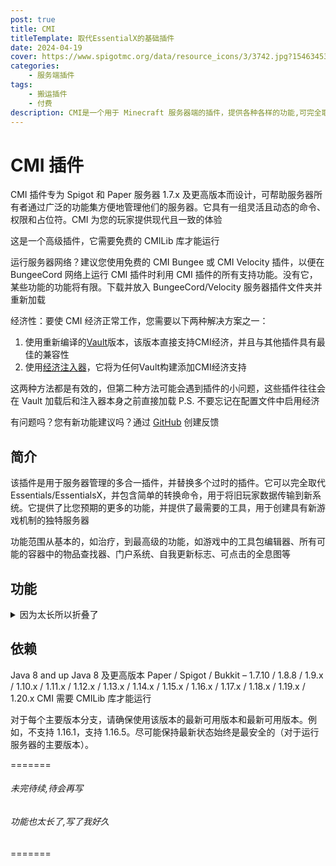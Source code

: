 ```yaml
---
post: true
title: CMI
titleTemplate: 取代EssentialX的基础插件
date: 2024-04-19
cover: https://www.spigotmc.org/data/resource_icons/3/3742.jpg?1546345348
categories:
    - 服务端插件
tags:
    - 搬运插件
    - 付费
description: CMI是一个用于 Minecraft 服务器端的插件，提供各种各样的功能,可完全取代EssentialX,且支持高度自定义
---
```


# CMI 插件

CMI 插件专为 Spigot 和 Paper 服务器 1.7.x 及更高版本而设计，可帮助服务器所有者通过广泛的功能集方便地管理他们的服务器。它具有一组灵活且动态的命令、权限和占位符。CMI 为您的玩家提供现代且一致的体验

这是一个高级插件，它需要免费的 CMILib 库才能运行

运行服务器网络？建议您使用免费的 CMI Bungee 或 CMI Velocity 插件，以便在 BungeeCord 网络上运行 CMI 插件时利用 CMI 插件的所有支持功能。没有它，某些功能的功能将有限。下载并放入 BungeeCord/Velocity 服务器插件文件夹并重新加载

经济性：要使 CMI 经济正常工作，您需要以下两种解决方案之一：

1. 使用重新编译的[Vault](https://www.zrips.net/wp-content/uploads/2020/07/Vault-1.7.3.jar)版本，该版本直接支持CMI经济，并且与其他插件具有最佳的兼容性
2. 使用[经济注入器](https://www.zrips.net/wp-content/uploads/2024/03/CMIEInjector1.0.2.4.jar)，它将为任何Vault构建添加CMI经济支持

这两种方法都是有效的，但第二种方法可能会遇到插件的小问题，这些插件往往会在 Vault 加载后和注入器本身之前直接加载
P.S. 不要忘记在配置文件中启用经济

有问题吗？您有新功能建议吗？通过 [GitHub](https://github.com/Zrips/CMI/issues) 创建反馈

## 简介

该插件是用于服务器管理的多合一插件，并替换多个过时的插件。它可以完全取代 Essentials/EssentialsX，并包含简单的转换命令，用于将旧玩家数据传输到新系统。它提供了比您预期的更多的功能，并提供了最需要的工具，用于创建具有新游戏机制的独特服务器

功能范围从基本的，如治疗，到最高级的功能，如游戏中的工具包编辑器、所有可能的容器中的物品查找器、门户系统、自我更新标志、可点击的全息图等

## 功能

<details> <summary>因为太长所以折叠了</summary>

1. 将近 300 个命令，这甚至不包括单独的功能
2. MySQL/SQLite数据库系统。
3. 具有余额排行榜功能的经济系统
4. 聊天管理器，提供现代游戏内聊天体验，提供完整的十六进制支持等。
5. 支票系统，用于创建包含金钱的物品
6. 先进的监狱系统
7. 全息图系统，可选择单击它们并完全支持 PlaceHolderAPI
8. 模块化设置，允许您禁用任何不需要的东西，以节省尽可能多的服务器资源
9. 支持 PlaceHolderAPI 的自更新标志
10. 物品清理系统
11. 动画粒子创建系统
12. 具有自定义粒子、自定义命令和bungeecord支持的门户系统
13. 通过 11 种不同的设置使用方块镜像建筑
14. 具有内置 GUI 的盔甲甲编辑器
15. 基于玩家统计、McMMO、Jobs等的集成高级自动排名系统
16. BossBar系统显示带有一堆可自定义的消息
17. 通过bungee发送私人或公共消息
18. Toast （Advanced） 类型消息支持自定义消息或在区域设置中使用
19. 创建自定义占位符以用于插件或 PlaceHolderAPI
20. 将盔甲染成您想要的任何颜色，甚至让它自动改变颜色
21. 将命令附加到要在项目使用时执行的任何项目。能够制作有限使用的物品
22. PlaceholderAPI 插件完全支持
23. 别名系统可简化长命令。可以在配置文件中为每个命令单独启用或禁用
24. 可定制/动画和基于组的 TabList 系统
25. 飞行收费。通过用钱或经验支付来飞行
26. 拥有游戏中的自定义别名编辑器，可以根据自己的喜好更改任何命令
27. 全局占位符系统
28. 详细的玩家统计数据
29. 根据自己的喜好编辑玩家统计数据的选项。
30. 销售手功能可直接从您的库存中出售物品。在设置价格时内置可能的漏洞检测。
31. 创建可点击的块甚至实体，这些块甚至实体将执行无限数量的命令。包括向玩家收取金钱、经验或需要特定权限节点的选项,可从游戏内编辑器构建
32. 通过定义生成原因防止怪物在定义的世界中生成
33. 禁用附魔！玩家将无法使用附魔表获得禁用的附魔,可用GUI编辑
34. 控制图腾行为，例如能够使用库存中的图腾，而不仅仅是手上的图腾！
35. 自定义文本系统，通过执行您定义的命令来显示定义的文本
36. 工具礼包系统，集成创建 GUI
37. 游戏时间奖励
38. 按功能搜索以按多个条件搜索所有玩家（支持离线和 PlayerVaults）
39. 扫描功能，可扫描整个地图中任何可能的容器中的特定物品，包括盔甲架和马箱。
40. 用鼠标滚轮滚动投掷绘画
41. 修复世界中损坏的块
42. 集成的时间表系统，允许在规定的时间或定期间隔内自动执行命令
43. 可以用方块替换特定范围内的区块或整个世界的方块！如果您想从您的世界中移除示例中的刷怪笼，这非常有用
44. 包括正则表达式聊天过滤
45. 使用单个命令导入Essentials用户数据
46. 具有自定义功率、角度或方向的发射台功能
47. 允许将鼠标悬停在常规消息或私人消息中的消息上，以显示来自 PlaceHolderAPI 插件的其他信息。
48. 点击聊天消息进行简单回复
49. 创建将鼠标悬停在消息或可单击命令上的书
50. 将物品压缩成更紧凑的形式
51. 将物品从块提取到粒
52. 取决于用户的权限的服务器视距，最多32个区块！
53. 自定义配方创建
54. 将服务器置于维护模式
55. 解锁物品修复成本并允许物品修复,最高达 2147483647 级
56. 通过自动更改玩家名称并向其发送声音队列来标记聊天中的玩家。可以为每个玩家关闭。
57. 防止物品修复共享，防止VIP玩家为普通物品修复物品。
58. 使用简单的命令跳转到目标位置
59. 防止玫瑰从铁傀儡中掉落
60. 使用 /list 命令防止 MultiCraft 向控制台发送垃圾邮件
61. 防止使用下界门进行经验复制
62. 解锁书与笔进行编辑
63. 完全的玩家重生控制
64. 乘坐您的载具传送到任何位置
65. 使用一个简单的命令检查实体信息
66. 只需一个简单的命令即可骑乘您想的任何实体
67. 坐在楼梯、石板或地毯上，只需点击一下命令或
68. 可以隐藏物品标志
69. 可以修复地图中的灯光故障
70. 自动 afk 功能。具有防跳或防AFK机器保护功能。
71. BossBar 指南针
72. Ban/UnBan/ TempBan/checkBan/ IpBan/TempIpBan/ IpBanList 功能。支持输入ban原因和 max tempban 的特殊权限。
73. 以分组形式列出当前在线的所有玩家。
74. 背包可以通过右键单击它们来使用库存中的潜影盒！
75. 睡在床上加快夜晚的速度。不需要所有玩家都睡觉。每个睡觉的玩家都可以加入。睡觉时带有信息的 Bossbar 消息！
76. 根据自己的喜好更改昼夜持续时间！
77. 在调查进行时戴上手铐并防止他的行为
78. 锁定玩家 IP 并防止任何其他用户尝试从另一台 PC 登录他的帐户
79. 通过正则表达式防止重命名物品名
80. 使用简单的命令从不需要的物品中清理服务器，例如掉落的物品（不包括武器/盔甲/工具）、经验球、箭、射弹、引爆的 TNT 和掉落的方块。
81. 对特定事件执行命令：首次加入服务器、加入服务器、退出服务器、玩家死亡、玩家重生、玩家传送、下床、入睡、玩家维度变换、玩家游戏模式变换、玩家踢出、玩家等级变换、掉入虚空、鞘翅开始滑翔、鞘翅结束滑翔等...
82. 可以完全控制玩家基于权限的伤害
83. 在不重新启动服务器的情况下更改服务器最大玩家数！
84. BossBar HP表，查看实体总共有多少HP，还剩下多少，以及你造成了多少伤害。与弓箭兼容。
85. 在不重新启动服务器的情况下更改服务器 motd！包括颜色代码支持和双线支持。
86. 卸载块以释放服务器内存
87. 使用单权限节点在死亡后自动重生
88. 提升鞘翅，以经验值或特定物品的成本获得终极飞行体验。带速度指示器和限速。
89. 只需使用 [item] 变量即可将物品放入聊天中展示。聊天处理和悬停在消息上应由 CMI 启用和处理，以使其正常工作。
90. 加载多达 32 个块范围的地图，用于区域预览
91. 从playerdata文件夹中按玩家离线天数清理旧玩家数据文件
92. 可以使刷怪笼掉落具有设定类型的物品,以供以后放置并获得相同的刷怪笼
93. 使用简单的命令检查物品NBT标签
94. 发送私信
95. 关注社交间谍的私人消息
96. 关注玩家使用 commandspy 执行的命令
97. 直接向玩家发送标题消息
98. 直接向玩家发送操作栏消息
99. 当用TNT或在爬行者的帮助下摧毁时，允许有特定的机会掉落刷怪笼
100. 限制在地面上放置刷怪器的数量，以避免玩家在一个地方创建具有数十个刷怪器的大型生物农场
101. 在pvp战斗后以特殊的机会掉落玩家的头
102. 杀死自定义实体后掉落它的头
103. 为每个玩家提供刷怪笼挖掘费用，这些费用将限制在特定时间范围内可以挖掘的玩家数量
104. 根据其 IP 显示帐户
105. 玩家可以有自己的home位置
106. 可以设置地标位置供玩家使用
107. 控制服务器的时间
108. 控制玩家的个人时间
109. 控制服务器的天气
110. 包括隐藏玩家的隐身引擎
111. 可以生成任何具有完全可自定义变量的实体。例如飞猪！
112. 从统计文件夹中按玩家离线天数清理旧玩家数据文件
113. 按玩家离线天数清理旧的 Essentials 玩家数据文件
114. 清除玩家离线时的旧 LWC 保护
115. 防止玩家想知道在下界的“屋顶”
116. 仅当定义的玩家处于在线状态时才执行自定义命令
117. 仅当定义的玩家处于离线状态时才执行自定义命令
118. 显示有关玩家的详细信息，包括他以前更改的姓名（仅限在线服务器）和国家/地区。要查看国家/地区，您将需要此文件，该文件应放在 CMI 文件夹中
119. 可以显示玩家之前所有昵称的详细列表，以及他更改昵称的日期（仅限在线服务器）
120. 编辑在线/离线玩家库存
121. 编辑在线/离线玩家末影箱
122. 将手中的物品叠加到最大支持数量
123. 在你正在看的位置生成树
124. 为您或其他玩家打开工作台
125. 为您或其他玩家打开村民交易窗口
126. 安静（无打开动画）打开宝箱进行预览
127. 允许使用权限节点加入完整功能的服务器
128. 为玩家设置重生点，让他们有简单的传送点或死后重生
129. 电梯系统
130. 防止有多个同名但大小写不同的用户加入您的服务器
131. 内置命令冷却系统，防止即时命令使用。即使在服务器重新启动后，冷却时间也会被保存。
132. 内置命令预热系统，以防止使用 /tp instant 等命令，并防止玩家逃离 PVP。
133. 显示玩家在服务器上的总游戏时间和首次加入日期
134. 按玩家在服务器上的游戏时间显示完整的排序列表
135. 更改服务器玩家槽位,无需重启服务器即可生效
136. 内置计数器，从定义的数量开始倒计时。对PVP决斗或掉落派对很有用。
137. 通知管理部门有关特定玩家登录的信息
138. 使用权限节点阻止紫颂果传送
139. 为在线/离线玩家提供具有自定义名称、介绍或附魔的物品。专门的生物生成器支持。支持官方物品标签
140. 更改在线/离线玩家游戏模式！
141. 更改在线/离线玩家上帝模式！
142. 为玩家提供临时上帝模式，直到重新登录
143. 更改在线/离线玩家飞行模式！
144. 为玩家提供临时飞行模式，直到重新登录
145. 改变在线/离线玩家的飞行速度！
146. 改变在线/离线玩家的行走速度！
147. 更改在线/离线玩家生成位置！
148. 更改在线/离线玩家药水效果！
149. 使用颜色代码/黑名单和其他可选限制更改昵称
150. 在维度变化时自动将玩家游戏模式更改为定义的游戏模式
151. 在维度变化时自动将玩家飞行模式更改为定义的飞行模式
152. 在维度变化时自动将玩家上帝模式更改为定义的上帝模式
153. 检查服务器状态
154. 从特定世界传送所有在线/离线玩家！
155. 传送到线上/线下玩家位置！
156. 传送回你的死亡地点！
157. 更改在线/离线玩家的最大生命值！
158. 通过查看并执行简单的命令来设置刷怪笼
159. 治愈在线/离线玩家！
160. 喂食在线/离线玩家！
161. 清除线上/线下玩家库存！
162. 清除线上/线下玩家末影箱库存！
163. 如果您正在创建视频，请禁用播放器的公共聊天以进行干净的聊天并避免垃圾邮件。
164. 通过按住 shift+右键单击来编辑标志
165. 使用简单的命令更改告示牌文本行,可以选择一次更改多条告示牌文本行,考虑玩家是否可以在该位置进行建造,并防止在他们不能建造的地方进行任何告示牌文本更改。
166. 使用简单的命令将告示牌文本从一个告示牌复制到多个其他告示牌
167. 修复在线/离线玩家的物品
168. 附魔在线/离线玩家的物品
169. 更改在线/离线玩家的物品名称
170. 更改在线/离线玩家的物品介绍
171. 更改在线/离线玩家经验值！
172. 改变线上/线下玩家的饥饿感！
173. 更改在线/离线玩家指南针目标！
174. 将在线/离线玩家帽子更改为任何方块！
175. 生成任何玩家的头，并将其提供给在线/离线玩家
176. 传送到任何世界位置
177. 打印出带有OP权限的玩家名单
178. 在Mojang页面上显示玩家昵称更改历史记录
179. 清除聊天
180. 显示所有可能的颜色代码
181. 实时编辑玩家库存
182. 随时保存库存
183. 从存档中加载库存
184. 保存玩家死亡库存以备将来恢复
185. 将鼠标悬停在消息上时，使用额外信息检查玩家在世界中的位置
186. 显示带有死亡位置的消息
     还有更多...

</details>

## 依赖

Java 8 and up Java 8 及更高版本
Paper / Spigot / Bukkit – 1.7.10 / 1.8.8 / 1.9.x / 1.10.x / 1.11.x / 1.12.x / 1.13.x / 1.14.x / 1.15.x / 1.16.x / 1.17.x / 1.18.x / 1.19.x / 1.20.x
CMI 需要 CMILib 库才能运行

对于每个主要版本分支，请确保使用该版本的最新可用版本和最新可用版本。例如，不支持 1.16.1，支持 1.16.5。尽可能保持最新状态始终是最安全的（对于运行服务器的主要版本）。

=======

###### 未完待续,待会再写

###### 功能也太长了,写了我好久
=======

